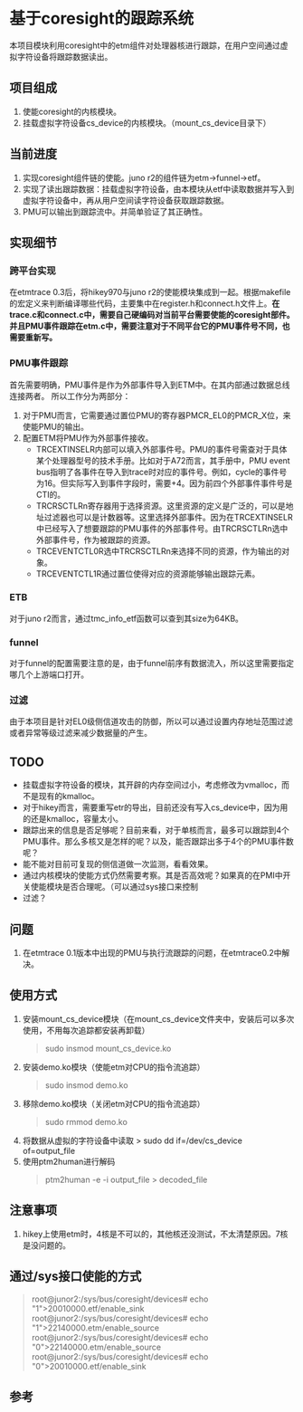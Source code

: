 # 基于coresight的跟踪系统
本项目模块利用coresight中的etm组件对处理器核进行跟踪，在用户空间通过虚拟字符设备将跟踪数据读出。

## 项目组成
1. 使能coresight的内核模块。
2. 挂载虚拟字符设备cs_device的内核模块。（mount_cs_device目录下）

## 当前进度
1. 实现coresight组件链的使能。juno r2的组件链为etm->funnel->etf。
2. 实现了读出跟踪数据：挂载虚拟字符设备，由本模块从etf中读取数据并写入到虚拟字符设备中，再从用户空间读字符设备获取跟踪数据。
3. PMU可以输出到跟踪流中。并简单验证了其正确性。

## 实现细节
### 跨平台实现
在etmtrace 0.3后，将hikey970与juno r2的使能模块集成到一起。根据makefile的宏定义来判断编译哪些代码，主要集中在register.h和connect.h文件上。**在trace.c和connect.c中，需要自己硬编码对当前平台需要使能的coresight部件。并且PMU事件跟踪在etm.c中，需要注意对于不同平台它的PMU事件号不同，也需要重新写。**
### PMU事件跟踪
首先需要明确，PMU事件是作为外部事件导入到ETM中。在其内部通过数据总线连接两者。
所以工作分为两部分：
1. 对于PMU而言，它需要通过置位PMU的寄存器PMCR_EL0的PMCR_X位，来使能PMU的输出。
2. 配置ETM将PMU作为外部事件接收。
    - TRCEXTINSELR内部可以填入外部事件号。PMU的事件号需查对于具体某个处理器型号的技术手册。比如对于A72而言，其手册中，PMU event bus指明了各事件在导入到trace时对应的事件号。例如，cycle的事件号为16。但实际写入到事件字段时，需要+4。因为前四个外部事件事件号是CTI的。
    - TRCRSCTLRn寄存器用于选择资源。这里资源的定义是广泛的，可以是地址过滤器也可以是计数器等。这里选择外部事件。因为在TRCEXTINSELR中已经写入了想要跟踪的PMU事件的外部事件号。由TRCRSCTLRn选中外部事件号，作为被跟踪的资源。
    - TRCEVENTCTL0R选中TRCRSCTLRn来选择不同的资源，作为输出的对象。
    - TRCEVENTCTL1R通过置位使得对应的资源能够输出跟踪元素。
### ETB
对于juno r2而言，通过tmc_info_etf函数可以查到其size为64KB。
### funnel
对于funnel的配置需要注意的是，由于funnel前序有数据流入，所以这里需要指定哪几个上游端口打开。
### 过滤
由于本项目是针对EL0级侧信道攻击的防御，所以可以通过设置内存地址范围过滤或者异常等级过滤来减少数据量的产生。

## TODO
- 挂载虚拟字符设备的模块，其开辟的内存空间过小，考虑修改为vmalloc，而不是现有的kmalloc。
- 对于hikey而言，需要重写etr的导出，目前还没有写入cs_device中，因为用的还是kmalloc，容量太小。
- 跟踪出来的信息是否足够呢？目前来看，对于单核而言，最多可以跟踪到4个PMU事件。那么多核又是怎样的呢？以及，能否跟踪出多于4个的PMU事件数呢？
- 能不能对目前可复现的侧信道做一次监测，看看效果。
- 通过内核模块的使能方式仍然需要考察。其是否高效呢？如果真的在PMI中开关使能模块是否合理呢。（可以通过sys接口来控制
- 过滤？

## 问题
1. 在etmtrace 0.1版本中出现的PMU与执行流跟踪的问题，在etmtrace0.2中解决。

## 使用方式
1. 安装mount_cs_device模块（在mount_cs_device文件夹中，安装后可以多次使用，不用每次追踪都安装再卸载）
    > sudo insmod mount_cs_device.ko
2. 安装demo.ko模块（使能etm对CPU的指令流追踪）
    > sudo insmod demo.ko
3. 移除demo.ko模块（关闭etm对CPU的指令流追踪）
    > sudo rmmod demo.ko
4. 将数据从虚拟的字符设备中读取
        > sudo dd if=/dev/cs_device of=output_file
5. 使用ptm2human进行解码
    > ptm2human -e -i output_file > decoded_file

## 注意事项
1. hikey上使用etm时，4核是不可以的，其他核还没测试，不太清楚原因。7核是没问题的。

## 通过/sys接口使能的方式
> root@junor2:/sys/bus/coresight/devices# echo "1">20010000.etf/enable_sink 
root@junor2:/sys/bus/coresight/devices# echo "1">22140000.etm/enable_source 
root@junor2:/sys/bus/coresight/devices# echo "0">22140000.etm/enable_source 
root@junor2:/sys/bus/coresight/devices# echo "0">20010000.etf/enable_sink

## 参考

